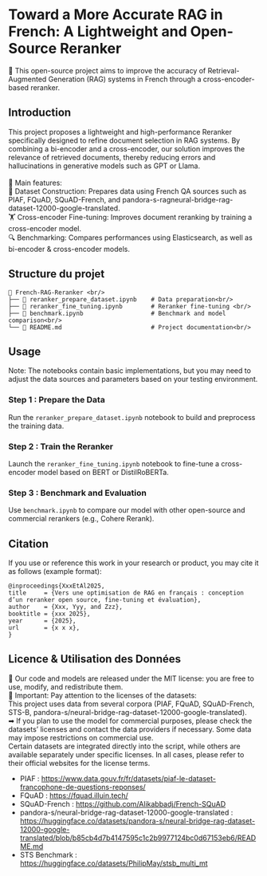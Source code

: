 # Toward a More Accurate RAG in French: A Lightweight and Open-Source Reranker
🚀 This open-source project aims to improve the accuracy of Retrieval-Augmented Generation (RAG) systems in French through a cross-encoder-based reranker.

## Introduction
This project proposes a lightweight and high-performance Reranker specifically designed to refine document selection in RAG systems. By combining a bi-encoder and a cross-encoder, our solution improves the relevance of retrieved documents, thereby reducing errors and hallucinations in generative models such as GPT or Llama. <br/>
<br/>
📌 Main features: <br/>
📖 Dataset Construction: Prepares data using French QA sources such as PIAF, FQuAD, SQuAD-French, and pandora-s-ragneural-bridge-rag-dataset-12000-google-translated. <br/> 
🏋️ Cross-encoder Fine-tuning: Improves document reranking by training a cross-encoder model. <br/> 
🔍 Benchmarking: Compares performances using Elasticsearch, as well as bi-encoder & cross-encoder models. <br/>


## Structure du projet
```
📂 French-RAG-Reranker <br/>
├── 📜 reranker_prepare_dataset.ipynb    # Data preparation<br/>
├── 📜 reranker_fine_tuning.ipynb        # Reranker fine-tuning <br/>
├── 📜 benchmark.ipynb                   # Benchmark and model comparison<br/>
└── 📜 README.md                         # Project documentation<br/>
```

## Usage
Note: The notebooks contain basic implementations, but you may need to adjust the data sources and parameters based on your testing environment.

### Step 1 : Prepare the Data
Run the `reranker_prepare_dataset.ipynb` notebook to build and preprocess the training data.

### Step 2 : Train the Reranker
Launch the `reranker_fine_tuning.ipynb` notebook to fine-tune a cross-encoder model based on BERT or DistilRoBERTa.

### Step 3 : Benchmark and Evaluation
Use `benchmark.ipynb` to compare our model with other open-source and commercial rerankers (e.g., Cohere Rerank).

## Citation
If you use or reference this work in your research or product, you may cite it as follows (example format):
```
@inproceedings{XxxEtAl2025,
title     = {Vers une optimisation de RAG en français : conception d’un reranker open source, fine-tuning et évaluation},
author    = {Xxx, Yyy, and Zzz},
booktitle = {xxx 2025},
year      = {2025},
url       = {x x x},
}
```

## Licence & Utilisation des Données
📢 Our code and models are released under the MIT license: you are free to use, modify, and redistribute them. <br/>
📌 Important: Pay attention to the licenses of the datasets: <br/>
This project uses data from several corpora (PIAF, FQuAD, SQuAD-French, STS-B, pandora-s/neural-bridge-rag-dataset-12000-google-translated). <br/>
➡ If you plan to use the model for commercial purposes, please check the datasets’ licenses and contact the data providers if necessary. Some data may impose restrictions on commercial use. <br/>
Certain datasets are integrated directly into the script, while others are available separately under specific licenses. In all cases, please refer to their official websites for the license terms. <br/>
- PIAF : https://www.data.gouv.fr/fr/datasets/piaf-le-dataset-francophone-de-questions-reponses/ <br/>
- FQuAD : https://fquad.illuin.tech/ <br/>
- SQuAD-French : https://github.com/Alikabbadj/French-SQuAD <br/>
- pandora-s/neural-bridge-rag-dataset-12000-google-translated : https://huggingface.co/datasets/pandora-s/neural-bridge-rag-dataset-12000-google-translated/blob/b85cb4d7b4147595c1c2b9977124bc0d67153eb6/README.md <br/>
- STS Benchmark : https://huggingface.co/datasets/PhilipMay/stsb_multi_mt <br/>
